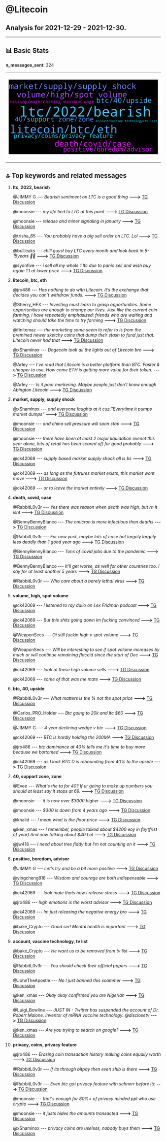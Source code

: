 # **@Litecoin**
 ## Analysis for **2021-12-29** - **2021-12-30**.

---

## 📊 **Basic Stats**

**n_messages_sent**: 324

---
![wordcloud](Litecoin_1Days_wordcloud.png)

---


## 🔝 **Top keywords and related messages**

1. **ltc, 2022, bearish**

    @JIMMY G --- *Bearish sentiment on LTC is a good thing* **--->** [TG Discussion](https://t.me/Litecoin/2037315)

    @moonsie --- *my life tied to LTC at this point* **--->** [TG Discussion](https://t.me/Litecoin/2037512)

    @moonsie --- *release and miner signaling in january* **--->** [TG Discussion](https://t.me/Litecoin/2037287)

    @trisha_65 --- *You probably have a big sell order on LTC. Lol* **--->** [TG Discussion](https://t.me/Litecoin/2036928)

    @bullleaks --- *chill guys! buy LTC every month and look back in 5-15years 👍🏽* **--->** [TG Discussion](https://t.me/Litecoin/2037209)

    @syonfive --- *i sell all my whole 1 ltc due to panic sell and wish buy again 1.1 at lower price* **--->** [TG Discussion](https://t.me/Litecoin/2036781)

2. **litecoin, btc, eth**

    @jrx486 --- *Has nothing to do with Litecoin. It’s the exchange that decides you can’t withdraw funds.* **--->** [TG Discussion](https://t.me/Litecoin/2036992)

    @Sherry_HFX --- *Investing must learn to grasp opportunities. Some opportunities are enough to change our lives. Just like the current coin farming, I have repeatedly emphasized: friends who are waiting and watching should take the time to try farming* **--->** [TG Discussion](https://t.me/Litecoin/2037107)

    @finitemaz --- *the marketing some seem to refer to is from the premined newer sketchy coins that dump their stash to fund just that.  Litecoin never had that* **--->** [TG Discussion](https://t.me/Litecoin/2036659)

    @xShaminox --- *Dogecoin took all the lights out of Litecoin bro* **--->** [TG Discussion](https://t.me/Litecoin/2037271)

    @Arley --- *I’ve read that Litecoin is a better platform than BTC. Faster & cheaper to use. How come ETH is getting more value for their token.* **--->** [TG Discussion](https://t.me/Litecoin/2036635)

    @Arley --- *Is it poor markering. Maybe people just don’t know enough Abington Litecoin* **--->** [TG Discussion](https://t.me/Litecoin/2036647)

3. **market, supply, supply shock**

    @xShaminox --- *and everyone laughts at it cuz "Everytime it pumps market dumps"* **--->** [TG Discussion](https://t.me/Litecoin/2037314)

    @moonsie --- *and china sell pressure will soon stop* **--->** [TG Discussion](https://t.me/Litecoin/2037234)

    @moonsie --- *there have been at least 2 major liquidation evenet this year alone, lots of retail has been scared off for good probably* **--->** [TG Discussion](https://t.me/Litecoin/2037231)

    @ck42069 --- *supply based market supply shock all is bs* **--->** [TG Discussion](https://t.me/Litecoin/2036856)

    @ck42069 --- *as long as the futrures market exists, this market wont move* **--->** [TG Discussion](https://t.me/Litecoin/2036882)

    @ck42069 --- *or to leave the market entirely* **--->** [TG Discussion](https://t.me/Litecoin/2036938)

4. **death, covid, case**

    @RabbitL0v3r --- *Yes there was reason when death was high, but rn it isnt* **--->** [TG Discussion](https://t.me/Litecoin/2037428)

    @BennyBennyBlanco --- *The omicron is more infectious than deaths* **--->** [TG Discussion](https://t.me/Litecoin/2037424)

    @RabbitL0v3r --- *For new york, maybe lots of case but largely largely less deadly than 1 good year ago* **--->** [TG Discussion](https://t.me/Litecoin/2037423)

    @BennyBennyBlanco --- *Tons of covid jobs due to the pandemic* **--->** [TG Discussion](https://t.me/Litecoin/2037442)

    @BennyBennyBlanco --- *It’ll get worse, as well for other countries too. I say for at least another 5 years* **--->** [TG Discussion](https://t.me/Litecoin/2037411)

    @RabbitL0v3r --- *Who care about a barely lethal virus* **--->** [TG Discussion](https://t.me/Litecoin/2037427)

5. **volume, high, spot volume**

    @ck42069 --- *I listened to ray dalio on Lex Fridman podcast* **--->** [TG Discussion](https://t.me/Litecoin/2036845)

    @ck42069 --- *But this shits going down Im fucking convinced* **--->** [TG Discussion](https://t.me/Litecoin/2036867)

    @WeaponSecs --- *Oi still fuckin high v spot volume* **--->** [TG Discussion](https://t.me/Litecoin/2037089)

    @WeaponSecs --- *Will be interesting to see if spot volume increases by much or will continue remaining flaccid since the start of Dec* **--->** [TG Discussion](https://t.me/Litecoin/2037053)

    @ck42069 --- *look at these high volume sells* **--->** [TG Discussion](https://t.me/Litecoin/2036935)

    @ck42069 --- *some of that was me mate* **--->** [TG Discussion](https://t.me/Litecoin/2036879)

6. **btc, 40, upside**

    @RabbitL0v3r --- *What matters is the % not the spot price* **--->** [TG Discussion](https://t.me/Litecoin/2037195)

    @Carlos_PRO_Holder --- *Btc going to 20k and ltc $60* **--->** [TG Discussion](https://t.me/Litecoin/2036470)

    @JIMMY G --- *4 year declining wedge v btc* **--->** [TG Discussion](https://t.me/Litecoin/2037272)

    @ck42069 --- *BTC is hardly holding the 200MA* **--->** [TG Discussion](https://t.me/Litecoin/2036922)

    @jrx486 --- *btc dominance at 40% tells me it's time to buy more because we bottomed* **--->** [TG Discussion](https://t.me/Litecoin/2036905)

    @ck42069 --- *as I look BTC D is rebounding from 40% to the upside* **--->** [TG Discussion](https://t.me/Litecoin/2036894)

7. **40, support zone, zone**

    @Evee --- *What's the ta for 40? If ur going to make up numbers you should at least say it stops at 69.* **--->** [TG Discussion](https://t.me/Litecoin/2036956)

    @moonsie --- *it is now over $3000 higher* **--->** [TG Discussion](https://t.me/Litecoin/2037498)

    @moonsie --- *$300 is down from 4 years ago* **--->** [TG Discussion](https://t.me/Litecoin/2037345)

    @khalid --- *I mean what is the floor price* **--->** [TG Discussion](https://t.me/Litecoin/2037034)

    @ken_xmas --- *I remember, people talked about $4200 eoy in foy(frist of year)  And now talking about $40 Lol* **--->** [TG Discussion](https://t.me/Litecoin/2036536)

    @jw418 --- *I need about tree fiddy but I’m not counting on it* **--->** [TG Discussion](https://t.me/Litecoin/2036425)

8. **positive, boredom, advisor**

    @JIMMY G --- *Let’s try and be a bit more positive* **--->** [TG Discussion](https://t.me/Litecoin/2036874)

    @yingcheng818 --- *Wisdom and courage are both indispensable* **--->** [TG Discussion](https://t.me/Litecoin/2037111)

    @ck42069 --- *look mate thats how I release stress* **--->** [TG Discussion](https://t.me/Litecoin/2036929)

    @jrx486 --- *high emotions is the worst advisor* **--->** [TG Discussion](https://t.me/Litecoin/2036921)

    @ck42069 --- *Im just releasing the negative energy bro* **--->** [TG Discussion](https://t.me/Litecoin/2036869)

    @bake_Crypto --- *Good ser! Mental health is important* **--->** [TG Discussion](https://t.me/Litecoin/2036430)

9. **account, vaccine technology, tv list**

    @bake_Crypto --- *He want us to be removed from tv list* **--->** [TG Discussion](https://t.me/Litecoin/2036542)

    @RabbitL0v3r --- *You should check their official papers* **--->** [TG Discussion](https://t.me/Litecoin/2037379)

    @JohnTheApostle --- *No I just banned this scammer* **--->** [TG Discussion](https://t.me/Litecoin/2036813)

    @ken_xmas --- *Okay okay confirmed you are Nigerian* **--->** [TG Discussion](https://t.me/Litecoin/2036492)

    @Luigi_Bowline --- *JUST IN - Twitter has suspended the account of Dr. Robert Malone, inventor of mRNA vaccine technology.  @disclosetv* **--->** [TG Discussion](https://t.me/Litecoin/2036978)

    @ken_xmas --- *Are you trying to search on google?* **--->** [TG Discussion](https://t.me/Litecoin/2036490)

10. **privacy, coins, privacy feature**

    @jrx486 --- *Erasing coin transaction history making coins equally worth* **--->** [TG Discussion](https://t.me/Litecoin/2037401)

    @RabbitL0v3r --- *If its through bitpay then even shib is there* **--->** [TG Discussion](https://t.me/Litecoin/2037364)

    @RabbitL0v3r --- *Even btc got privacy feature with schnorr before ltc* **--->** [TG Discussion](https://t.me/Litecoin/2037334)

    @moonsie --- *that's enough for 80%+ of privacy minded ppl who use crypto* **--->** [TG Discussion](https://t.me/Litecoin/2037309)

    @moonsie --- *it justs hides the amounts transacted* **--->** [TG Discussion](https://t.me/Litecoin/2037308)

    @xShaminox --- *privacy coins are useless, nobody buys them* **--->** [TG Discussion](https://t.me/Litecoin/2037302)

